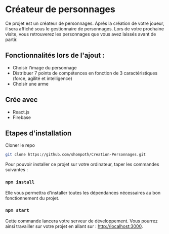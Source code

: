 # Créateur de personnages

Ce projet est un créateur de personnages. Après la création de votre joueur, il sera affiché sous le gestionnaire de personnages.
Lors de votre prochaine visite, vous retrouverez les personnages que vous avez laissés avant de partir.

## Fonctionnalités lors de l'ajout :
- Choisir l'image du personnage
- Distribuer 7 points de compétences en fonction de 3 caractéristiques (force, agilité et intelligence)
- Choisir une arme

## Crée avec

* React.js
* Firebase

## Etapes d'installation

Cloner le repo
```sh
git clone https://github.com/shompoth/Creation-Personnages.git
```

Pour pouvoir installer ce projet sur votre ordinateur, taper les commandes suivantes :

### `npm install`

Elle vous permettra d'installer toutes les dépendances nécessaires au bon fonctionnement du projet.

### `npm start`

Cette commande lancera votre serveur de développement. Vous pourrez ainsi travailler sur votre projet en allant sur : [http://localhost:3000](http://localhost:3000).

